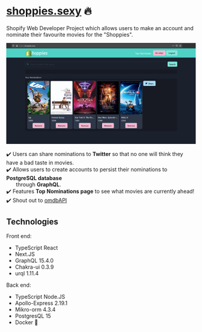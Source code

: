 # [shoppies.sexy](https://shoppies.sexy) :fire:
Shopify Web Developer Project which allows users to make an account and nominate their favourite movies for the "Shoppies".

![alt text](./shoppies-home.png)

:heavy_check_mark: Users can share nominations to **Twitter** so that no one will think they have a bad taste in movies. \
:heavy_check_mark: Allows users to create accounts to persist their nominations to **PostgreSQL database** \
&emsp;&nbsp;&nbsp; through **GraphQL**. \
:heavy_check_mark: Features **Top Nominations page** to see what movies are currently ahead! \
:heavy_check_mark: Shout out to [omdbAPI](http://www.omdbapi.com/)
	
## Technologies
Front end:
* TypeScript React
* Next.JS
* GraphQL 15.4.0
* Chakra-ui 0.3.9
* urql 1.11.4

Back end:
* TypeScript Node.JS
* Apollo-Express 2.19.1
* Mikro-orm 4.3.4
* PostgresQL 15
* Docker :whale:
	

```

```
